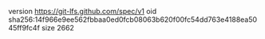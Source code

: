 version https://git-lfs.github.com/spec/v1
oid sha256:14f966e9ee562fbbaa0ed0fcb08063b620f00fc54dd763e4188ea5045ff9fc4f
size 2662
